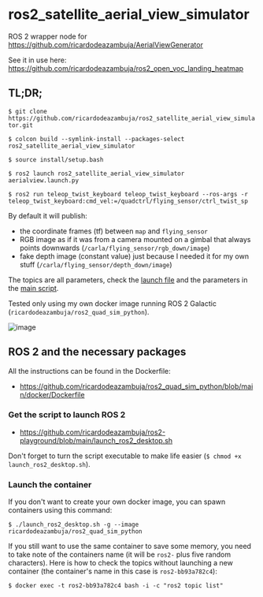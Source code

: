 # ros2_satellite_aerial_view_simulator
ROS 2 wrapper node for https://github.com/ricardodeazambuja/AerialViewGenerator

See it in use here: https://github.com/ricardodeazambuja/ros2_open_voc_landing_heatmap

## TL;DR;
`$ git clone https://github.com/ricardodeazambuja/ros2_satellite_aerial_view_simulator.git`


`$ colcon build --symlink-install --packages-select ros2_satellite_aerial_view_simulator`

`$ source install/setup.bash`

`$ ros2 launch ros2_satellite_aerial_view_simulator aerialview.launch.py`

`$ ros2 run teleop_twist_keyboard teleop_twist_keyboard --ros-args -r teleop_twist_keyboard:cmd_vel:=/quadctrl/flying_sensor/ctrl_twist_sp`

By default it will publish:
* the coordinate frames (tf) between `map` and `flying_sensor`
* RGB image as if it was from a camera mounted on a gimbal that always points downwards (`/carla/flying_sensor/rgb_down/image`)
* fake depth image (constant value) just because I needed it for my own stuff (`/carla/flying_sensor/depth_down/image`)

The topics are all parameters, check the [launch file](src/ros2_satellite_aerial_view_simulator/ros2_satellite_aerial_view_simulator/launch/aerialview.launch.py) and the parameters in the [main script](src/ros2_satellite_aerial_view_simulator/ros2_satellite_aerial_view_simulator/ros2_satellite_aerial_view_simulator/aerialimages.py).

Tested only using my own docker image running ROS 2 Galactic (`ricardodeazambuja/ros2_quad_sim_python`).

![image](https://github.com/ricardodeazambuja/ros2_satellite_aerial_view_simulator/assets/6606382/1cc3f68c-ebb5-4ec5-9289-b51732fbcafb)

## ROS 2 and the necessary packages
All the instructions can be found in the Dockerfile: 
* https://github.com/ricardodeazambuja/ros2_quad_sim_python/blob/main/docker/Dockerfile


### Get the script to launch ROS 2
* https://github.com/ricardodeazambuja/ros2-playground/blob/main/launch_ros2_desktop.sh

Don't forget to turn the script executable to make life easier (`$ chmod +x launch_ros2_desktop.sh`).

### Launch the container
If you don't want to create your own docker image, you can spawn containers using this command:

```
$ ./launch_ros2_desktop.sh -g --image ricardodeazambuja/ros2_quad_sim_python
```

If you still want to use the same container to save some memory, you need to take note of the containers name (it will be `ros2-` plus five random characters). Here is how to check the topics without launching a new container (the container's name in this case is `ros2-bb93a782c4`):

```
$ docker exec -t ros2-bb93a782c4 bash -i -c "ros2 topic list"
```
